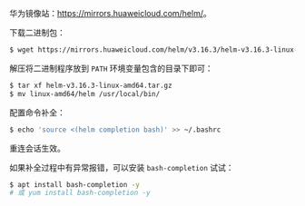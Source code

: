 华为镜像站：<https://mirrors.huaweicloud.com/helm/>。

下载二进制包：
```sh
$ wget https://mirrors.huaweicloud.com/helm/v3.16.3/helm-v3.16.3-linux-amd64.tar.gz
```

解压将二进制程序放到 `PATH` 环境变量包含的目录下即可：
```sh
$ tar xf helm-v3.16.3-linux-amd64.tar.gz
$ mv linux-amd64/helm /usr/local/bin/
```

配置命令补全：
```sh
$ echo 'source <(helm completion bash)' >> ~/.bashrc
```

重连会话生效。

如果补全过程中有异常报错，可以安装 `bash-completion` 试试：
```sh
$ apt install bash-completion -y
# 或 yum install bash-completion -y
```